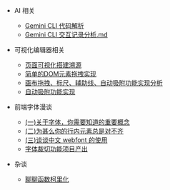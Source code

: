 <!-- docs/_sidebar.md -->
- AI 相关
  - [Gemini CLI 代码解析](AI相关/GeminiCLI代码解析.md)
  - [Gemini CLI 交互记录分析.md](AI相关/GeminiCLI交互记录分析.md)
- 可视化编辑器相关
  - [页面可视化搭建溯源](可视化编辑器相关/页面可视化搭建溯源.md)
  - [简单的DOM元素拖拽实现](可视化编辑器相关/简单的DOM元素拖拽实现.md)
  - [画布拖拽、标尺、辅助线、自动吸附功能实现分析](可视化编辑器相关/画布拖拽、标尺、辅助线、自动吸附功能实现分析.md)
  - [自动吸附功能实现](可视化编辑器相关/自动吸附功能实现.md)

- 前端字体漫谈
  - [(一)关于字体，你需要知道的重要概念](前端字体漫谈/（一）关于字体，你需要知道的重要概念.md)
  - [(二)为甚么你的行内元素总是对不齐](前端字体漫谈/（二）为甚么你的行内元素总是对不齐.md)
  - [(三)谈谈中文 webfont 的使用](前端字体漫谈/（三）谈谈中文webfont的使用.md)
  - [字体裁切功能项目产出](前端字体漫谈/字体裁切功能项目产出.md)

- 杂谈
  - [聊聊函数柯里化](杂谈/聊聊函数柯里化.md)

